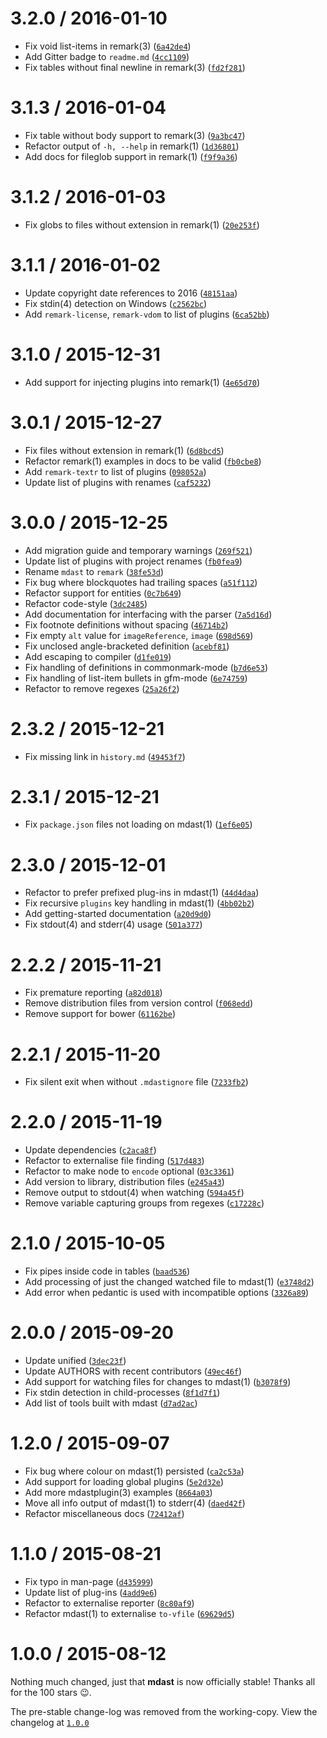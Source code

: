<!--remark setext-->

<!--lint disable no-multiple-toplevel-headings maximum-line-length-->

3.2.0 / 2016-01-10
==================

*   Fix void list-items in remark(3) ([`6a42de4`](https://github.com/wooorm/remark/commit/6a42de4))
*   Add Gitter badge to `readme.md` ([`4cc1109`](https://github.com/wooorm/remark/commit/4cc1109))
*   Fix tables without final newline in remark(3) ([`fd2f281`](https://github.com/wooorm/remark/commit/fd2f281))

3.1.3 / 2016-01-04
==================

*   Fix table without body support to remark(3) ([`9a3bc47`](https://github.com/wooorm/remark/commit/9a3bc47))
*   Refactor output of `-h, --help` in remark(1) ([`1d36801`](https://github.com/wooorm/remark/commit/1d36801))
*   Add docs for fileglob support in remark(1) ([`f9f9a36`](https://github.com/wooorm/remark/commit/f9f9a36))

3.1.2 / 2016-01-03
==================

*   Fix globs to files without extension in remark(1) ([`20e253f`](https://github.com/wooorm/remark/commit/20e253f))

3.1.1 / 2016-01-02
==================

*   Update copyright date references to 2016 ([`48151aa`](https://github.com/wooorm/remark/commit/48151aa))
*   Fix stdin(4) detection on Windows ([`c2562bc`](https://github.com/wooorm/remark/commit/c2562bc))
*   Add `remark-license`, `remark-vdom` to list of plugins ([`6ca52bb`](https://github.com/wooorm/remark/commit/6ca52bb))

3.1.0 / 2015-12-31
==================

*   Add support for injecting plugins into remark(1) ([`4e65d70`](https://github.com/wooorm/remark/commit/4e65d70))

3.0.1 / 2015-12-27
==================

*   Fix files without extension in remark(1) ([`6d8bcd5`](https://github.com/wooorm/remark/commit/6d8bcd5))
*   Refactor remark(1) examples in docs to be valid ([`fb0cbe8`](https://github.com/wooorm/remark/commit/fb0cbe8))
*   Add `remark-textr` to list of plugins ([`098052a`](https://github.com/wooorm/remark/commit/098052a))
*   Update list of plugins with renames ([`caf5232`](https://github.com/wooorm/remark/commit/caf5232))

3.0.0 / 2015-12-25
==================

*   Add migration guide and temporary warnings ([`269f521`](https://github.com/wooorm/remark/commit/269f521))
*   Update list of plugins with project renames ([`fb0fea9`](https://github.com/wooorm/remark/commit/fb0fea9))
*   Rename `mdast` to `remark` ([`38fe53d`](https://github.com/wooorm/remark/commit/38fe53d))
*   Fix bug where blockquotes had trailing spaces ([`a51f112`](https://github.com/wooorm/remark/commit/a51f112))
*   Refactor support for entities ([`0c7b649`](https://github.com/wooorm/remark/commit/0c7b649))
*   Refactor code-style ([`3dc2485`](https://github.com/wooorm/remark/commit/3dc2485))
*   Add documentation for interfacing with the parser ([`7a5d16d`](https://github.com/wooorm/remark/commit/7a5d16d))
*   Fix footnote definitions without spacing ([`46714b2`](https://github.com/wooorm/remark/commit/46714b2))
*   Fix empty `alt` value for `imageReference`, `image` ([`698d569`](https://github.com/wooorm/remark/commit/698d569))
*   Fix unclosed angle-bracketed definition ([`acebf81`](https://github.com/wooorm/remark/commit/acebf81))
*   Add escaping to compiler ([`d1fe019`](https://github.com/wooorm/remark/commit/d1fe019))
*   Fix handling of definitions in commonmark-mode ([`b7d6e53`](https://github.com/wooorm/remark/commit/b7d6e53))
*   Fix handling of list-item bullets in gfm-mode ([`6e74759`](https://github.com/wooorm/remark/commit/6e74759))
*   Refactor to remove regexes ([`25a26f2`](https://github.com/wooorm/remark/commit/25a26f2))

2.3.2 / 2015-12-21
==================

*   Fix missing link in `history.md` ([`49453f7`](https://github.com/wooorm/remark/commit/49453f7))

2.3.1 / 2015-12-21
==================

*   Fix `package.json` files not loading on mdast(1) ([`1ef6e05`](https://github.com/wooorm/remark/commit/1ef6e05))

2.3.0 / 2015-12-01
==================

*   Refactor to prefer prefixed plug-ins in mdast(1) ([`44d4daa`](https://github.com/wooorm/remark/commit/44d4daa))
*   Fix recursive `plugins` key handling in mdast(1) ([`4bb02b2`](https://github.com/wooorm/remark/commit/4bb02b2))
*   Add getting-started documentation ([`a20d9d0`](https://github.com/wooorm/remark/commit/a20d9d0))
*   Fix stdout(4) and stderr(4) usage ([`501a377`](https://github.com/wooorm/remark/commit/501a377))

2.2.2 / 2015-11-21
==================

*   Fix premature reporting ([`a82d018`](https://github.com/wooorm/remark/commit/a82d018))
*   Remove distribution files from version control ([`f068edd`](https://github.com/wooorm/remark/commit/f068edd))
*   Remove support for bower ([`61162be`](https://github.com/wooorm/remark/commit/61162be))

2.2.1 / 2015-11-20
==================

*   Fix silent exit when without `.mdastignore` file ([`7233fb2`](https://github.com/wooorm/remark/commit/7233fb2))

2.2.0 / 2015-11-19
==================

*   Update dependencies ([`c2aca8f`](https://github.com/wooorm/remark/commit/c2aca8f))
*   Refactor to externalise file finding ([`517d483`](https://github.com/wooorm/remark/commit/517d483))
*   Refactor to make node to `encode` optional ([`03c3361`](https://github.com/wooorm/remark/commit/03c3361))
*   Add version to library, distribution files ([`e245a43`](https://github.com/wooorm/remark/commit/e245a43))
*   Remove output to stdout(4) when watching ([`594a45f`](https://github.com/wooorm/remark/commit/594a45f))
*   Remove variable capturing groups from regexes ([`c17228c`](https://github.com/wooorm/remark/commit/c17228c))

2.1.0 / 2015-10-05
==================

*   Fix pipes inside code in tables ([`baad536`](https://github.com/wooorm/remark/commit/baad536))
*   Add processing of just the changed watched file to mdast(1) ([`e3748d2`](https://github.com/wooorm/remark/commit/e3748d2))
*   Add error when pedantic is used with incompatible options ([`3326a89`](https://github.com/wooorm/remark/commit/3326a89))

2.0.0 / 2015-09-20
==================

*   Update unified ([`3dec23f`](https://github.com/wooorm/remark/commit/3dec23f))
*   Update AUTHORS with recent contributors ([`49ec46f`](https://github.com/wooorm/remark/commit/49ec46f))
*   Add support for watching files for changes to mdast(1) ([`b3078f9`](https://github.com/wooorm/remark/commit/b3078f9))
*   Fix stdin detection in child-processes ([`8f1d7f1`](https://github.com/wooorm/remark/commit/8f1d7f1))
*   Add list of tools built with mdast ([`d7ad2ac`](https://github.com/wooorm/remark/commit/d7ad2ac))

1.2.0 / 2015-09-07
==================

*   Fix bug where colour on mdast(1) persisted ([`ca2c53a`](https://github.com/wooorm/remark/commit/ca2c53a))
*   Add support for loading global plugins ([`5e2d32e`](https://github.com/wooorm/remark/commit/5e2d32e))
*   Add more mdastplugin(3) examples ([`8664a03`](https://github.com/wooorm/remark/commit/8664a03))
*   Move all info output of mdast(1) to stderr(4) ([`daed42f`](https://github.com/wooorm/remark/commit/daed42f))
*   Refactor miscellaneous docs ([`72412af`](https://github.com/wooorm/remark/commit/72412af))

1.1.0 / 2015-08-21
==================

*   Fix typo in man-page ([`d435999`](https://github.com/wooorm/remark/commit/d435999))
*   Update list of plug-ins ([`4add9e6`](https://github.com/wooorm/remark/commit/4add9e6))
*   Refactor to externalise reporter ([`8c80af9`](https://github.com/wooorm/remark/commit/8c80af9))
*   Refactor mdast(1) to externalise `to-vfile` ([`69629d5`](https://github.com/wooorm/remark/commit/69629d5))

1.0.0 / 2015-08-12
==================

Nothing much changed, just that **mdast** is now officially stable!
Thanks all for the 100 stars :wink:.

The pre-stable change-log was removed from the working-copy.
View the changelog at [`1.0.0`](https://github.com/wooorm/remark/blob/1.0.0/history.md)
